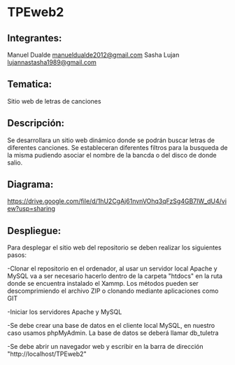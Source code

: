 # TPEweb2

## Integrantes:
Manuel Dualde manueldualde2012@gmail.com
Sasha Lujan lujannastasha1989@gmail.com

## Tematica:
Sitio web de letras de canciones

## Descripción:
Se desarrollara un sitio web dinámico donde se podrán buscar letras de diferentes canciones. Se estableceran diferentes filtros para la busqueda de la misma pudiendo asociar el nombre de la bancda o del disco de donde salio.

## Diagrama:
https://drive.google.com/file/d/1hU2CgAj61nvnVOhq3qFzSg4GB7IW_dU4/view?usp=sharing

## Despliegue:
Para desplegar el sitio web del repositorio se deben realizar los siguientes pasos:

-Clonar el repositorio en el ordenador, al usar un servidor local Apache y MySQL va a ser necesario hacerlo dentro de la carpeta "htdocs" en la ruta donde se encuentra instalado el  Xammp. Los métodos pueden ser descomprimiendo el archivo ZIP o clonando mediante aplicaciones como GIT

-Iniciar los servidores Apache y MySQL

-Se debe crear una base de datos en el cliente local MySQL, en nuestro caso usamos  phpMyAdmin. La base de datos se deberá llamar db_tuletra

-Se debe abrir un navegador web y escribir en la barra de dirección "http://localhost/TPEweb2"

